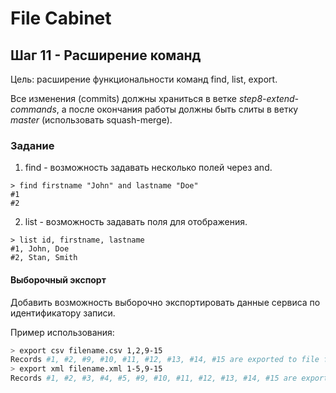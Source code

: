 # File Cabinet

## Шаг 11 - Расширение команд

Цель: расширение функциональности команд find, list, export.

Все изменения (commits) должны храниться в ветке _step8-extend-commands_, а после окончания работы должны быть слиты в ветку _master_ (использовать squash-merge).


### Задание

1. find - возможность задавать несколько полей через and.

```
> find firstname "John" and lastname "Doe"
#1
#2
```

2. list - возможность задавать поля для отображения.

```
> list id, firstname, lastname
#1, John, Doe
#2, Stan, Smith
```

#### Выборочный экспорт

Добавить возможность выборочно экспортировать данные сервиса по идентификатору записи.

Пример использования:

```sh
> export csv filename.csv 1,2,9-15
Records #1, #2, #9, #10, #11, #12, #13, #14, #15 are exported to file filename.csv.
> export xml filename.xml 1-5,9-15
Records #1, #2, #3, #4, #5, #9, #10, #11, #12, #13, #14, #15 are exported to file filename.xml.
```
